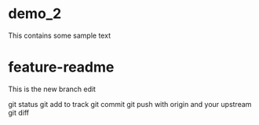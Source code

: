 # demo_2
This contains some sample text

# feature-readme

This is the new branch edit 

git status 
git add to track 
git commit 
git push with origin and your upstream 
git diff